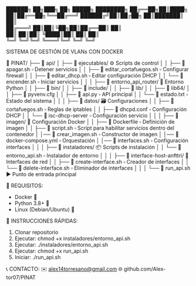██████╗ ██╗███╗   ██╗ █████╗ ████████╗
██╔══██╗██║████╗  ██║██╔══██╗╚══██╔══╝
██████╔╝██║██╔██╗ ██║███████║   ██║   
██╔═══╝ ██║██║╚██╗██║██╔══██║   ██║   
██║     ██║██║ ╚████║██║  ██║   ██║   
╚═╝     ╚═╝╚═╝  ╚═══╝╚═╝  ╚═╝   ╚═╝   

SISTEMA DE GESTIÓN DE VLANs CON DOCKER

📁 PINAT/
├── 📁 api/
│   ├── 📁 ejecutables/            ⚙️ Scripts de control
│   │   ├── 📜 apagar.sh           ▫️ Detener servicios
│   │   ├── 📜 editar_cortafuegos.sh ▫️ Configurar firewall
│   │   ├── 📜 editar_dhcp.sh      ▫️ Editar configuración DHCP
│   │   └── 📜 encender.sh         ▫️ Iniciar servicios
│   │
│   ├── 📁 entorno_api_router/     🐍 Entorno Python
│   │   ├── 📁 bin/
│   │   ├── 📁 include/
│   │   ├── 📁 lib/
│   │   ├── 📁 lib64/
│   │   ├── 📜 pyvenv.cfg
│   │   ├── 📜 api.py              ▫️ API principal
│   │   └── 📜 estado.txt          ▫️ Estado del sistema
│   │
│   ├── 📁 datos/                  🗃️ Configuraciones
│   │   ├── 📜 cortafuegos.sh      ▫️ Reglas de iptables
│   │   ├── 📜 dhcpd.conf          ▫️ Configuración DHCP
│   │   └── 📜 isc-dhcp-server     ▫️ Configuración servicio
│   │
│   ├── 📁 imagen/                 🐳 Configuración Docker
│   │   ├── 📜 Dockerfile          ▫️ Definición de imagen
│   │   ├── 📜 script.sh           ▫️ Script para habilitar servicios dentro del contenedor
│   │── 📜 crear_imagen.sh     ▫️ Constructor de imagen
│   │── 📜 docker-compose.yml  ▫️ Orquestación
│   │── 📜 interfaces.sh       ▫️ Configuración interfaces
│   │
│   ├── 📁 instaladores/           📦 Scripts de instalación
│   │   └── 📜 entorno_api.sh      ▫️ Instalador de entorno
│   │
│   ├── 📁 interface-host-anfttri/ 🔌 Interfaces de red
│   │   ├── 📜 create-interface.sh ▫️ Creador de interfaces
│   │   └── 📜 delete-interface.sh ▫️ Eliminador de interfaces
│   │
│   └── 📜 run_api.sh              ▶️ Punto de entrada principal

📌 REQUISITOS:
  - Docker 🐳
  - Python 3.8+ 🐍
  - Linux (Debian/Ubuntu) 🐧

🚀 INSTRUCCIONES RÁPIDAS:
1. Clonar repositorio
2. Ejecutar: chmod +x instaladores/entorno_api.sh
3. Ejecutar: ./instaladores/entorno_api.sh
4. Ejecutar: chmod +x run_api.sh
5. Iniciar: ./run_api.sh

📞 CONTACTO:
  ✉️ alex14torresano@gmail.com
  🌐 github.com/Alex-tor07/PINAT
